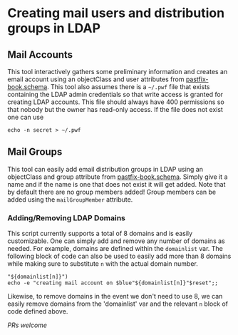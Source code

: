 # Creating mail users and distribution groups in LDAP

## Mail Accounts
This tool interactively gathers some preliminary information and creates an email account using an objectClass and user attributes from [pastfix-book.schema](https://github.com/variablenix/ldap-mail-schema/blob/master/postfix-book.schema). This tool also assumes there is a `~/.pwf` file that exists containing the LDAP admin credentials so that write access is granted for creating LDAP accounts. This file should always have 400 permissions so that nobody but the owner has read-only access. If the file does not exist one can use

`echo -n secret > ~/.pwf`

## Mail Groups
This tool can easily add email distribution groups in LDAP using an objectClass and group attribute from [pastfix-book.schema](https://github.com/variablenix/ldap-mail-schema/blob/master/postfix-book.schema). Simply give it a name and if the name is one that does not exist it will get added. Note that by default there are no group members added! Group members can be added using the `mailGroupMember` attribute.

### Adding/Removing LDAP Domains
This script currently supports a total of 8 domains and is easily customizable. One can simply add and remove any number of domains as needed. For example, domains are defined within the `domainlist` var. The following block of code can also be used to easily add more than 8 domains while making sure to substitute `n` with the actual domain number.
```
"${domainlist[n]}")
echo -e "creating mail account on $blue"${domainlist[n]}"$reset";;
```
Likewise, to remove domains in the event we don't need to use 8, we can easily remove domains from the 'domainlist' var and the relevant `n` block of code defined above.

_PRs welcome_
